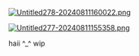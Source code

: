 [![Untitled278-20240811160022.png](https://i.postimg.cc/d0rQ5rSK/Untitled278-20240811160022.png)](https://postimg.cc/cK1NHgSD)

[![Untitled277-20240811155358.png](https://i.postimg.cc/wMf91V3D/Untitled277-20240811155358.png)](https://postimg.cc/wRmCPDXB)

haii ^_^ wip

